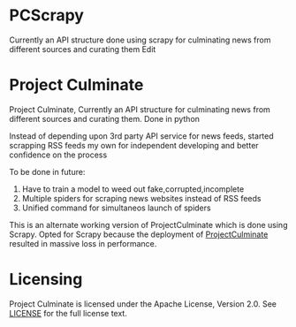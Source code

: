 # PCScrapy
Currently an API structure done using scrapy for culminating news from different sources and curating them Edit

Project Culminate
=========


Project Culminate,
Currently an API structure for culminating news from different sources and curating them.
Done in python

Instead of depending upon  3rd party API service for news feeds, started scrapping RSS feeds my own for independent developing and better confidence on the process


To be done in future:
1) Have to train a model to weed out fake,corrupted,incomplete
2) Multiple spiders for scraping news websites instead of RSS feeds
3) Unified command for simultaneos launch of spiders


This is an alternate working version of ProjectCulminate which is done using Scrapy. Opted for Scrapy because the deployment of [ProjectCulminate](https://github.com/arju88nair/ProjectCulminate) resulted in massive loss in performance.



Licensing
=========
Project Culminate is licensed under the Apache License, Version 2.0. See
[LICENSE](https://github.com/arju88nair/PCscrapy/blob/master/LICENSE) for the full
license text.
